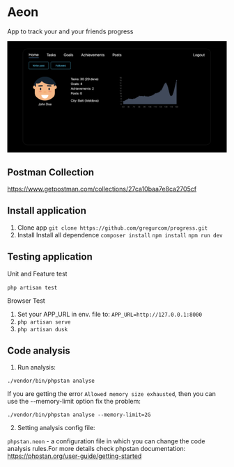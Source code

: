 # Aeon
App to track your and your friends progress

![GitHub Logo](./public/images/home.png)

## Postman Collection
https://www.getpostman.com/collections/27ca10baa7e8ca2705cf

## Install application
1. Clone app ``git clone https://github.com/gregurcom/progress.git``
2. Install Install all dependence
``composer install``
``npm install``
``npm run dev``

## Testing application
Unit and Feature test

``php artisan test``

Browser Test
1. Set your APP_URL in env. file to:
   ``APP_URL=http://127.0.0.1:8000``
2. ``php artisan serve``
3. ``php artisan dusk``

## Code analysis
1. Run analysis:
```
./vendor/bin/phpstan analyse
```
If you are getting the error `Allowed memory size exhausted`, then you can use the --memory-limit option fix the problem:
```
./vendor/bin/phpstan analyse --memory-limit=2G
```
2. Setting analysis config file:

`phpstan.neon` - a configuration file in which you can change the code analysis rules.For more details check phpstan documentation: https://phpstan.org/user-guide/getting-started
